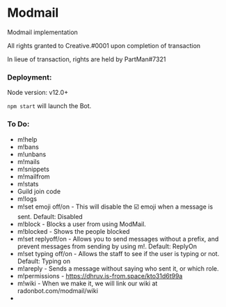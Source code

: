 # Modmail

Modmail implementation


All rights granted to Creative.#0001 upon completion of transaction

In lieue of transaction, rights are held by PartMan#7321

### Deployment:

Node version: v12.0+

`npm start` will launch the Bot.


### To Do:

* m!help
* m!bans
* m!unbans
* m!mails
* m!snippets
* m!mailfrom
* m!stats
* Guild join code
* m!logs <userid> 
* m!set emoji off/on - This will disable the ☑️ emoji when a message is sent. Default: Disabled
* m!block - Blocks a user from using ModMail. 
* m!blocked - Shows the people blocked
* m!set replyoff/on - Allows you to send messages without a prefix, and prevent messages from sending by using m!. Default: ReplyOn
* m!set typing off/on - Allows the staff to see if the user is typing or not. Default: Typing on
* m!areply - Sends a message without saying who sent it, or which role. 
* m!permissions - https://dhruv.is-from.space/kto31d6t99a
* m!wiki - When we make it, we will link our wiki at radonbot.com/modmail/wiki
* 
